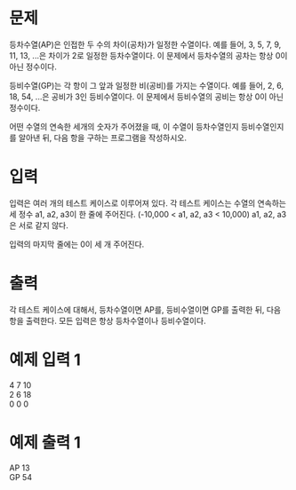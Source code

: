 # 문제
등차수열(AP)은 인접한 두 수의 차이(공차)가 일정한 수열이다. 예를 들어, 3, 5, 7, 9, 11, 13, ...은 차이가 2로 일정한 등차수열이다. 이 문제에서 등차수열의 공차는 항상 0이 아닌 정수이다.

등비수열(GP)는 각 항이 그 앞과 일정한 비(공비)를 가지는 수열이다. 예를 들어, 2, 6, 18, 54, ...은 공비가 3인 등비수열이다. 이 문제에서 등비수열의 공비는 항상 0이 아닌 정수이다.

어떤 수열의 연속한 세개의 숫자가 주어졌을 때, 이 수열이 등차수열인지 등비수열인지를 알아낸 뒤, 다음 항을 구하는 프로그램을 작성하시오.

# 입력
입력은 여러 개의 테스트 케이스로 이루어져 있다. 각 테스트 케이스는 수열의 연속하는 세 정수 a1, a2, a3이 한 줄에 주어진다. (-10,000 < a1, a2, a3 < 10,000) a1, a2, a3은 서로 같지 않다.

입력의 마지막 줄에는 0이 세 개 주어진다.

# 출력
각 테스트 케이스에 대해서, 등차수열이면 AP를, 등비수열이면 GP를 출력한 뒤, 다음 항을 출력한다. 모든 입력은 항상 등차수열이나 등비수열이다.

# 예제 입력 1 
4 7 10  
2 6 18  
0 0 0  
# 예제 출력 1 
AP 13  
GP 54  
